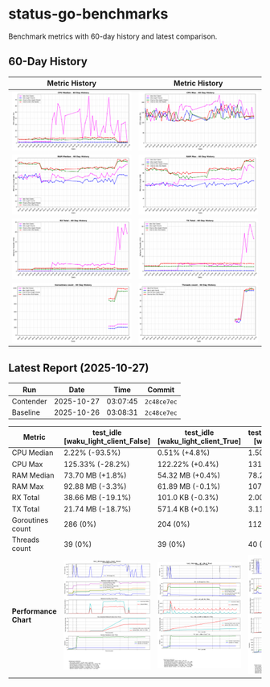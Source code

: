 # status-go-benchmarks

Benchmark metrics with 60-day history and latest comparison.

## 60-Day History

| Metric History                                                     | Metric History                                               |
|--------------------------------------------------------------------|--------------------------------------------------------------|
| ![cpu_median_history.png](docs/cpu_median_history.png)             | ![cpu_max_history.png](docs/cpu_max_history.png)             |
| ![ram_median_history.png](docs/ram_median_history.png)             | ![ram_max_history.png](docs/ram_max_history.png)             |
| ![rx_total_history.png](docs/rx_total_history.png)                 | ![tx_total_history.png](docs/tx_total_history.png)           |
| ![goroutines_count_history.png](docs/goroutines_count_history.png) | ![threads_count_history.png](docs/threads_count_history.png) |

## Latest Report (2025-10-27)

| Run       | Date       | Time     | Commit      |
|-----------|------------|----------|-------------|
| Contender | 2025-10-27 | 03:07:45 | `2c48ce7ec` |
| Baseline  | 2025-10-26 | 03:08:31 | `2c48ce7ec` |

| Metric                | test_idle<br>[waku_light_client_False]                                                                                             | test_idle<br>[waku_light_client_True]                                                                                            | test_one_to_one_messages<br>[waku_light_client_True]                                                                                                           | test_one_to_one_messages<br>[waku_light_client_False]                                                                                                            |
|-----------------------|------------------------------------------------------------------------------------------------------------------------------------|----------------------------------------------------------------------------------------------------------------------------------|----------------------------------------------------------------------------------------------------------------------------------------------------------------|------------------------------------------------------------------------------------------------------------------------------------------------------------------|
| CPU Median            | 2.22% (-93.5%)                                                                                                                     | 0.51% (+4.8%)                                                                                                                    | 1.50% (-0.4%)                                                                                                                                                  | 2.08% (-0.7%)                                                                                                                                                    |
| CPU Max               | 125.33% (-28.2%)                                                                                                                   | 122.22% (+0.4%)                                                                                                                  | 131.36% (+2.4%)                                                                                                                                                | 132.82% (-0.2%)                                                                                                                                                  |
| RAM Median            | 73.70 MB (+1.8%)                                                                                                                   | 54.32 MB (+0.4%)                                                                                                                 | 78.27 MB (-0.9%)                                                                                                                                               | 80.15 MB (-2.6%)                                                                                                                                                 |
| RAM Max               | 92.88 MB (-3.3%)                                                                                                                   | 61.89 MB (-0.1%)                                                                                                                 | 107.59 MB (-0.5%)                                                                                                                                              | 111.63 MB (+2.8%)                                                                                                                                                |
| RX Total              | 38.66 MB (-19.1%)                                                                                                                  | 101.0 KB (-0.3%)                                                                                                                 | 2.00 MB (+0.4%)                                                                                                                                                | 2.90 MB (+0.2%)                                                                                                                                                  |
| TX Total              | 21.74 MB (-18.7%)                                                                                                                  | 571.4 KB (+0.1%)                                                                                                                 | 3.11 MB (-0.0%)                                                                                                                                                | 5.03 MB (-1.1%)                                                                                                                                                  |
| Goroutines count      | 286 (0%)                                                                                                                           | 204 (0%)                                                                                                                         | 1127 (+0.4%)                                                                                                                                                   | 1183 (+0.7%)                                                                                                                                                     |
| Threads count         | 39 (0%)                                                                                                                            | 39 (0%)                                                                                                                          | 40 (-2.4%)                                                                                                                                                     | 40 (0%)                                                                                                                                                          |
| **Performance Chart** | ![test_idle[waku_light_client_False]](benchmarks/20251027T030745_2c48ce7ec/test_idle[waku_light_client_False]-20251027-025953.png) | ![test_idle[waku_light_client_True]](benchmarks/20251027T030745_2c48ce7ec/test_idle[waku_light_client_True]-20251027-030127.png) | ![test_one_to_one_messages[waku_light_client_True]](benchmarks/20251027T030745_2c48ce7ec/test_one_to_one_messages[waku_light_client_True]-20251027-030701.png) | ![test_one_to_one_messages[waku_light_client_False]](benchmarks/20251027T030745_2c48ce7ec/test_one_to_one_messages[waku_light_client_False]-20251027-030412.png) |
